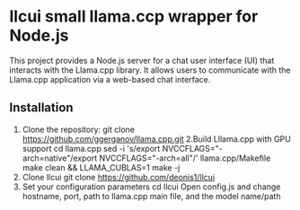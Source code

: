 # llcui small llama.ccp wrapper for Node.js

This project provides a Node.js server for a chat user interface (UI) that interacts with the Llama.cpp library. It allows users to communicate with the Llama.cpp application via a web-based chat interface.

## Installation

  1. Clone the repository:
git clone https://github.com/ggerganov/llama.cpp.git
  2.Build Lllama.cpp with GPU support
cd llama.cpp
sed -i 's/export NVCCFLAGS="-arch=native"/export NVCCFLAGS="-arch=all"/' llama.cpp/Makefile
make clean && LLAMA_CUBLAS=1 make -j
  3. Clone llcui
git clone https://github.com/deonis1/llcui
  4. Set your configuration parameters
cd llcui
Open config.js and change hostname, port, path to llama.cpp main file, and the model name/path
